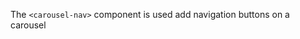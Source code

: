 The `<carousel-nav>` component is used add navigation buttons on a carousel

<!-- example(ExampleNavComponent) -->

